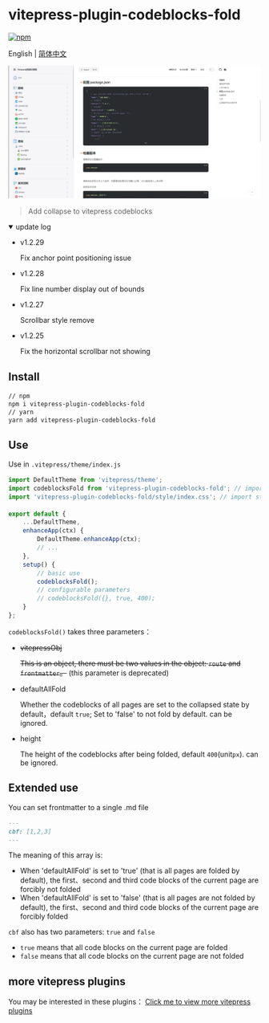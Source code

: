 # vitepress-plugin-codeblocks-fold

[![npm](https://img.shields.io/npm/v/vitepress-plugin-codeblocks-fold?color=green)](https://www.npmjs.com/package/vitepress-plugin-codeblocks-fold)

English | [简体中文](README_zh.md)

![](./demo.webp)

> Add collapse to vitepress codeblocks

<details open>
  <summary>update log</summary>
  <ul>
    <li>
      <p>v1.2.29</p>
      <p>Fix anchor point positioning issue</p>
    </li>
    <li>
      <p>v1.2.28</p>
      <p>Fix line number display out of bounds</p>
    </li>
    <li>
      <p>v1.2.27</p>
      <p>Scrollbar style remove</p>
    </li>
    <li>
      <p>v1.2.25</p>
      <p>Fix the horizontal scrollbar not showing</p>
    </li>
  </ul>
</details>

## Install

```shell
// npm 
npm i vitepress-plugin-codeblocks-fold
// yarn
yarn add vitepress-plugin-codeblocks-fold
```

## Use

Use in `.vitepress/theme/index.js`

```js
import DefaultTheme from 'vitepress/theme';
import codeblocksFold from 'vitepress-plugin-codeblocks-fold'; // import method
import 'vitepress-plugin-codeblocks-fold/style/index.css'; // import style

export default {
    ...DefaultTheme,
    enhanceApp(ctx) {
        DefaultTheme.enhanceApp(ctx);
        // ...
    },
    setup() {
        // basic use
        codeblocksFold();
        // configurable parameters
        // codeblocksFold({}, true, 400);
    }
};
```

`codeblocksFold()` takes three parameters：

- ~~vitepressObj~~

  ~~This is an object, there must be two values in the object: `route` and `frontmatter`。~~ (this parameter is deprecated)

- defaultAllFold

  Whether the codeblocks of all pages are set to the collapsed state by default，default `true`; Set to 'false' to not fold by default. can be ignored.

- height

  The height of the codeblocks after being folded, default `400`(unit`px`). can be ignored.

## Extended use

You can set frontmatter to a single .md file

```md
---
cbf: [1,2,3]
---
```

The meaning of this array is:

- When 'defaultAllFold' is set to 'true' (that is all pages are folded by default),
  the first、second and third code blocks of the current page are forcibly not folded
- When 'defaultAllFold' is set to 'false' (that is all pages are not folded by default),
  the first、second and third code blocks of the current page are forcibly folded

`cbf` also has two parameters: `true` and `false`

- `true` means that all code blocks on the current page are folded
- `false` means that all code blocks on the current page are not folded

## more vitepress plugins

You may be interested in these plugins：
[Click me to view more vitepress plugins](https://github.com/T-miracle/vitepress-plugins)


